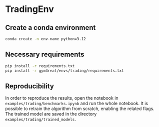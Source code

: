 # TradingEnv

## Create a conda environment

```bash
conda create -n env-name python=3.12
```

## Necessary requirements

```bash
pip install -r requirements.txt
pip install -r gym4real/envs/trading/requirements.txt
```

## Reproducibility

In order to reproduce the results, open the notebook in `examples/trading/benchmarks.ipynb` and run the whole notebook.
It is possible to retrain the algorithm from scratch, enabling the related flags.
The trained model are saved in the directory `examples/trading/trained_models`.

